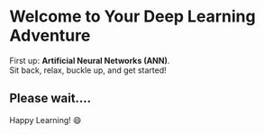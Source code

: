 # Welcome to Your Deep Learning Adventure 

First up: **Artificial Neural Networks (ANN)**.  
Sit back, relax, buckle up, and get started!


Please wait....
---

Happy Learning! 😄
